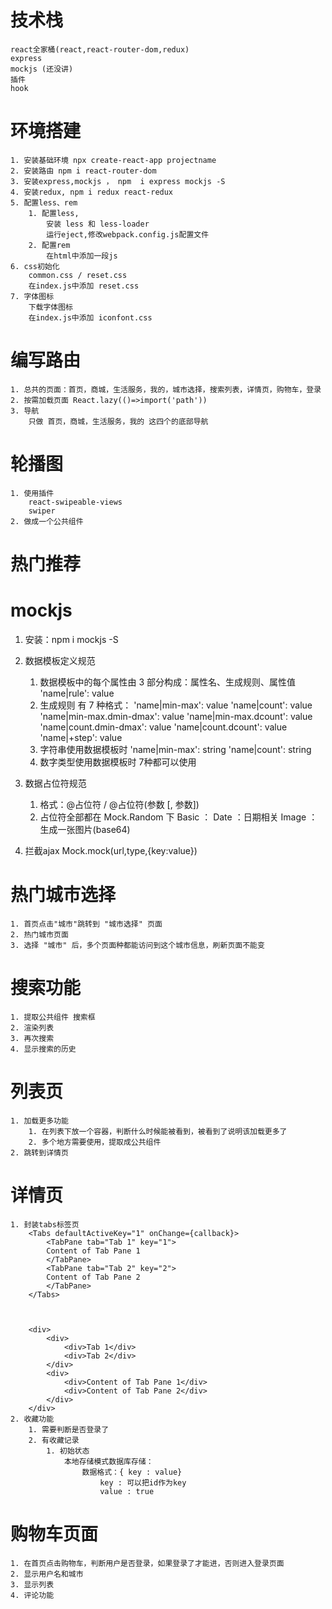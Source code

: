 # 技术栈
    react全家桶(react,react-router-dom,redux)
    express
    mockjs (还没讲)
    插件
    hook

# 环境搭建
    1. 安装基础环境 npx create-react-app projectname
    2. 安装路由 npm i react-router-dom
    3. 安装express,mockjs ， npm  i express mockjs -S
    4. 安装redux, npm i redux react-redux 
    5. 配置less、rem
        1. 配置less, 
            安装 less 和 less-loader
            运行eject,修改webpack.config.js配置文件
        2. 配置rem
            在html中添加一段js
    6. css初始化
        common.css / reset.css
        在index.js中添加 reset.css
    7. 字体图标
        下载字体图标
        在index.js中添加 iconfont.css       

# 编写路由
    1. 总共的页面：首页，商城，生活服务，我的，城市选择，搜索列表，详情页，购物车，登录
    2. 按需加载页面 React.lazy(()=>import('path'))
    3. 导航
        只做 首页，商城，生活服务，我的 这四个的底部导航

# 轮播图
    1. 使用插件
        react-swipeable-views
        swiper
    2. 做成一个公共组件

# 热门推荐
    
# mockjs
1. 安装：npm i mockjs -S
2. 数据模板定义规范
    1. 数据模板中的每个属性由 3 部分构成：属性名、生成规则、属性值
        'name|rule': value
    2. 生成规则 有 7 种格式：
        'name|min-max': value
        'name|count': value
        'name|min-max.dmin-dmax': value
        'name|min-max.dcount': value
        'name|count.dmin-dmax': value
        'name|count.dcount': value
        'name|+step': value
    3. 字符串使用数据模板时
        'name|min-max': string
        'name|count': string
    4. 数字类型使用数据模板时
        7种都可以使用
3. 数据占位符规范
    1. 格式：@占位符 /  @占位符(参数 [, 参数])
    2. 占位符全部都在 Mock.Random 下
        Basic ： 
        Date ：日期相关
        Image ：生成一张图片(base64)

4. 拦截ajax
    Mock.mock(url,type,{key:value})

# 热门城市选择
    1. 首页点击"城市"跳转到 "城市选择" 页面
    2. 热门城市页面
    3. 选择 "城市" 后，多个页面种都能访问到这个城市信息，刷新页面不能变


# 搜索功能
    1. 提取公共组件 搜索框
    2. 渲染列表
    3. 再次搜索
    4. 显示搜索的历史

# 列表页
    1. 加载更多功能
        1. 在列表下放一个容器，判断什么时候能被看到，被看到了说明该加载更多了
        2. 多个地方需要使用，提取成公共组件
    2. 跳转到详情页

# 详情页
    1. 封装tabs标签页
        <Tabs defaultActiveKey="1" onChange={callback}>
            <TabPane tab="Tab 1" key="1">
            Content of Tab Pane 1
            </TabPane>
            <TabPane tab="Tab 2" key="2">
            Content of Tab Pane 2
            </TabPane>
        </Tabs>

        

        <div>
            <div>
                <div>Tab 1</div>
                <div>Tab 2</div>
            </div>
            <div>
                <div>Content of Tab Pane 1</div>
                <div>Content of Tab Pane 2</div>
            </div>
        </div> 
    2. 收藏功能
        1. 需要判断是否登录了
        2. 有收藏记录
            1. 初始状态 
                本地存储模式数据库存储：
                    数据格式：{ key : value}
                        key : 可以把id作为key
                        value : true


# 购物车页面
    1. 在首页点击购物车，判断用户是否登录，如果登录了才能进，否则进入登录页面
    2. 显示用户名和城市
    3. 显示列表
    4. 评论功能
